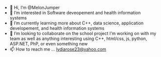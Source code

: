- 👋 Hi, I’m @MelonJumper
- 👀 I’m interested in Software deveopement and health information systems
- 🌱 I’m currently learning more about C++, data science, application developement, and health information systems
- 💞️ I’m looking to collaborate on the school project I'm working on with my team as well as anything interesting 
        using C++, html/css, js, python, ASP.NET, PhP, or even something new
- 📫 How to reach me ... lydiarose23@yahoo.com

<!---
MelonJumper/MelonJumper is a ✨ special ✨ repository because its `README.md` (this file) appears on your GitHub profile.
You can click the Preview link to take a look at your changes.
--->
